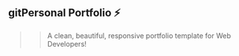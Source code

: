 ## gitPersonal Portfolio ⚡️

> > A clean, beautiful, responsive portfolio template for Web Developers!

